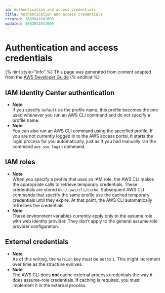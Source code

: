```yaml
---
id: Authentication and access credentials
title: Authentication and access credentials
created: 1683841041000
updated: 1683841041000
---
```

# Authentication and access credentials

{% hint style="info" %}
This page was generated from content adapted from the [AWS Developer Guide](https://github.com/awsdocs/aws-cli-user-guide.git)
{% endhint %}

## IAM Identity Center authentication

- **Note**  
If you specify `default` as the profile name, this profile becomes the one used whenever you run an AWS CLI command and do not specify a profile name\.
- **Note**  
You can also run an AWS CLI command using the specified profile\. If you are not currently logged in to the AWS access portal, it starts the login process for you automatically, just as if you had manually ran the command `aws sso login` command\.


## IAM roles

- **Note**  
When you specify a profile that uses an IAM role, the AWS CLI makes the appropriate calls to retrieve temporary credentials\. These credentials are stored in `~/.aws/cli/cache`\. Subsequent AWS CLI commands that specify the same profile use the cached temporary credentials until they expire\. At that point, the AWS CLI automatically refreshes the credentials\.
- **Note**  
These environment variables currently apply only to the assume role with web identity provider\. They don't apply to the general assume role provider configuration\.


## External credentials

- **Note**  
As of this writing, the `Version` key must be set to `1`\. This might increment over time as the structure evolves\.
- **Note**  
The AWS CLI does ***not*** cache external process credentials the way it does assume\-role credentials\. If caching is required, you must implement it in the external process\.

